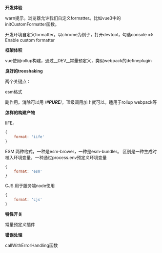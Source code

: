 **开发体验**

warn提示。浏览器允许我们自定义formatter。比如vue3中的initCustomFormatter函数。

开发环境自定义formatter。以chrome为例子，打开devtool，勾选console =》 Enable custom formatter

**框架体积**

vue使用rollup构建，通过__DEV__常量预定义，类似webpack的defineplugin

**良好的treeshaking**

两个关键点：

esm格式

副作用。消除可以用 /*#__PURE__*/。顶级调用加上就可以。适用于rollup webpack等

**怎样的构建产物**

IIFE。
```js
{
    format: 'iife'
}
```
ESM 两种格式，一种是esm-brower，一种是esm-bundler。
区别是一种生成时植入环境变量，一种通过process.env预定义环境变量
```js
{
    format: 'esm'
}
```
CJS 用于服务端node使用
```js
{
    format: 'cjs'
}
```

**特性开关**

常量预定义插件

**错误处理**

callWithErrorHandling函数





